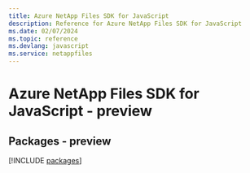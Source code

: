 ```yaml
---
title: Azure NetApp Files SDK for JavaScript
description: Reference for Azure NetApp Files SDK for JavaScript
ms.date: 02/07/2024
ms.topic: reference
ms.devlang: javascript
ms.service: netappfiles
---
```

# Azure NetApp Files SDK for JavaScript - preview
## Packages - preview
[!INCLUDE [packages](netapp-files-index.md)]